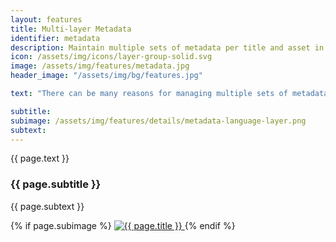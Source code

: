 ```yaml
---
layout: features
title: Multi-layer Metadata
identifier: metadata
description: Maintain multiple sets of metadata per title and asset in order to manage multi-language and pitch data and even vendor-specific schemas.
icon: /assets/img/icons/layer-group-solid.svg
image: /assets/img/features/metadata.jpg
header_image: "/assets/img/bg/features.jpg"

text: "There can be many reasons for managing multiple sets of metadata: Perhaps you'd like to provide title metadata in several languages, or you'd like to be able to predefine properties in schemas requested by vendors you deal with. Our system can easily accommodate this through its layer architecture, which lets you manage multiple sets of metadata per title or asset. Even differing metadata schemas can be added on request, and you decide if and how multiple layers should be available to select or export directly in your client-facing site."

subtitle: 
subimage: /assets/img/features/details/metadata-language-layer.png
subtext: 
---
```


<div class="row">
    <div class="col-xl-6 col-lg-12">
        <div class="service-details mb-40">
            <p>{{ page.text }}</p>
            <h3>{{ page.subtitle }}</h3>
            <p>{{ page.subtext }}</p>
        </div>
    </div>
    <div class="col-xl-6 col-lg-12">
        <div class="s-details-img mb-30">
          {% if page.subimage %}
          <a href="{{ page.subimage }}" class="view">
            <img src="{{ page.subimage }}" class="border" alt="{{ page.title }}">  
          </a>
          {% endif %}
        </div>
    </div>
</div>
